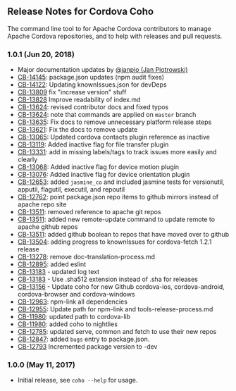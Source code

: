 <!--
#
# Licensed to the Apache Software Foundation (ASF) under one
# or more contributor license agreements.  See the NOTICE file
# distributed with this work for additional information
# regarding copyright ownership.  The ASF licenses this file
# to you under the Apache License, Version 2.0 (the
# "License"); you may not use this file except in compliance
# with the License.  You may obtain a copy of the License at
#
# http://www.apache.org/licenses/LICENSE-2.0
#
# Unless required by applicable law or agreed to in writing,
# software distributed under the License is distributed on an
# "AS IS" BASIS, WITHOUT WARRANTIES OR CONDITIONS OF ANY
#  KIND, either express or implied.  See the License for the
# specific language governing permissions and limitations
# under the License.
#
-->

## Release Notes for Cordova Coho ##

The command line tool to for Apache Cordova contributors to manage Apache Cordova repositories, and to help with releases and pull requests.

### 1.0.1 (Jun 20, 2018)

* Major documentation updates by [@janpio (Jan Piotrowski)](https://github.com/janpio)
* [CB-14145](https://issues.apache.org/jira/browse/CB-14145): package.json updates (npm audit fixes)
* [CB-14122](https://issues.apache.org/jira/browse/CB-14122): Updating knownIssues.json for devDeps
* [CB-13809](https://issues.apache.org/jira/browse/CB-13809) fix "increase version" stuff
* [CB-13828](https://issues.apache.org/jira/browse/CB-13828) Improve readability of index.md
* [CB-13624](https://issues.apache.org/jira/browse/CB-13624): revised contributor docs and fixed typos
* [CB-13624](https://issues.apache.org/jira/browse/CB-13624): note that commands are applied on `master` branch
* [CB-13635](https://issues.apache.org/jira/browse/CB-13635): Fix docs to remove unnecessary platform release steps
* [CB-13621](https://issues.apache.org/jira/browse/CB-13621): Fix the docs to remove update
* [CB-13065](https://issues.apache.org/jira/browse/CB-13065): Updated cordova contacts plugin reference as inactive
* [CB-13119](https://issues.apache.org/jira/browse/CB-13119): Added inactive flag for file transfer plugin
* [CB-13331](https://issues.apache.org/jira/browse/CB-13331): add in missing labels/tags to track issues more easily and clearly
* [CB-13068](https://issues.apache.org/jira/browse/CB-13068): Added inactive flag for device motion plugin
* [CB-13076](https://issues.apache.org/jira/browse/CB-13076): Added inactive flag for device orientation plugin
* [CB-12653](https://issues.apache.org/jira/browse/CB-12653): added `jasmine_co` and included jasmine tests for versionutil, apputil, flagutil, executil, and repoutil
* [CB-12762](https://issues.apache.org/jira/browse/CB-12762): point package.json repo items to github mirrors instead of apache repo site
* [CB-13511](https://issues.apache.org/jira/browse/CB-13511): removed reference to apache git repos
* [CB-13511](https://issues.apache.org/jira/browse/CB-13511): added new remote-update command to update remote to apache github repos
* [CB-13511](https://issues.apache.org/jira/browse/CB-13511): added github boolean to repos that have moved over to github
* [CB-13504](https://issues.apache.org/jira/browse/CB-13504): adding progress to knownIssues for cordova-fetch 1.2.1 release
* [CB-13278](https://issues.apache.org/jira/browse/CB-13278): remove doc-translation-process.md
* [CB-12895](https://issues.apache.org/jira/browse/CB-12895): added eslint
* [CB-13183](https://issues.apache.org/jira/browse/CB-13183) - updated log text
* [CB-13183](https://issues.apache.org/jira/browse/CB-13183) - Use .sha512 extension instead of .sha for releases
* [CB-13156](https://issues.apache.org/jira/browse/CB-13156) - Update coho for new Github cordova-ios, cordova-android, cordova-browser and cordova-windows
* [CB-12963](https://issues.apache.org/jira/browse/CB-12963): npm-link all dependencies
* [CB-12955](https://issues.apache.org/jira/browse/CB-12955): Update path for npm-link and tools-release-process.md
* [CB-11980](https://issues.apache.org/jira/browse/CB-11980): updated path to cordova-lib
* [CB-11980](https://issues.apache.org/jira/browse/CB-11980): added coho to nightlies
* [CB-12785](https://issues.apache.org/jira/browse/CB-12785): updated serve, common and fetch to use their new repos
* [CB-12847](https://issues.apache.org/jira/browse/CB-12847): added `bugs` entry to package.json.
* [CB-12793](https://issues.apache.org/jira/browse/CB-12793) Incremented package version to -dev

### 1.0.0 (May 11, 2017)

- Initial release, see `coho --help` for usage.
